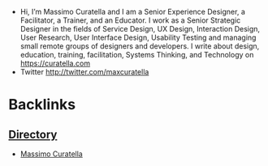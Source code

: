 - Hi, I’m Massimo Curatella and I am a Senior Experience Designer, a Facilitator, a Trainer, and an Educator. I work as a Senior Strategic Designer in the fields of Service Design, UX Design, Interaction Design, User Research, User Interface Design, Usability Testing and managing small remote groups of designers and developers.
I write about design, education, training, facilitation, Systems Thinking, and Technology on https://curatella.com
- Twitter http://twitter.com/maxcuratella

# Backlinks
## [Directory](<Directory.md>)
- [Massimo Curatella](<Massimo Curatella.md>)

